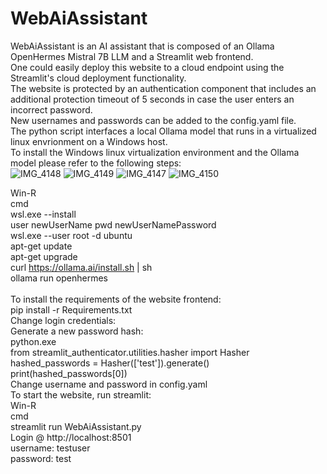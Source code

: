 # WebAiAssistant

WebAiAssistant is an AI assistant that is composed of an Ollama OpenHermes Mistral 7B LLM and a Streamlit web frontend. <br>
One could easily deploy this website to a cloud endpoint using the Streamlit's cloud deployment functionality. <br>
The website is protected by an authentication component that includes an additional protection timeout of 5 seconds in case the user enters an incorrect password. <br>
New usernames and passwords can be added to the config.yaml file. <br>
The python script interfaces a local Ollama model that runs in a virtualized linux envrionment on a Windows host. <br>
To install the Windows linux virtualization environment and the Ollama model please refer to the following steps: <br>
![IMG_4148](https://github.com/BierschneiderEmanuel/WebAiAssistant/assets/77926785/892be6c6-04fb-4c45-9ee9-695db111fa91)
![IMG_4149](https://github.com/BierschneiderEmanuel/WebAiAssistant/assets/77926785/19750948-400f-4e2b-b2d6-93a78d1c9261)
![IMG_4147](https://github.com/BierschneiderEmanuel/WebAiAssistant/assets/77926785/351e4e53-15e5-453e-895a-9e94b5b52f26)
![IMG_4150](https://github.com/BierschneiderEmanuel/WebAiAssistant/assets/77926785/24435235-b58b-4d3a-b08f-7139e690c403)

Win-R <br>
cmd <br>
wsl.exe --install <br>
user newUserName pwd newUserNamePassword <br>
wsl.exe --user root -d ubuntu <br>
apt-get update <br>
apt-get upgrade <br>
curl https://ollama.ai/install.sh | sh <br>
ollama run openhermes <br>
<br>
To install the requirements of the website frontend: <br>
pip install -r Requirements.txt <br>
Change login credentials: <br>
Generate a new password hash: <br>
python.exe <br>
from streamlit_authenticator.utilities.hasher import Hasher <br>
hashed_passwords = Hasher(['test']).generate() <br>
print(hashed_passwords[0]) <br>
Change username and password in config.yaml <br>
To start the website, run streamlit: <br>
Win-R <br>
cmd <br>
streamlit run WebAiAssistant.py <br>
Login @ http://localhost:8501 <br>
username: testuser <br>
password: test <br>
